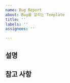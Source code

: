 ```yaml
---
name: Bug Report
about: Bug를 알리는 Template
title: ''
labels: ''
assignees: ''

---
```


## 설명

<!-- 발견한 Bug가 "무엇"인지 명확하고 간결하게 적어주세요. -->

## 참고 사항

<!-- 해당 Issue를 해결하기 위해 참고할 수 있는 것을 자유롭게 적어주세요. -->